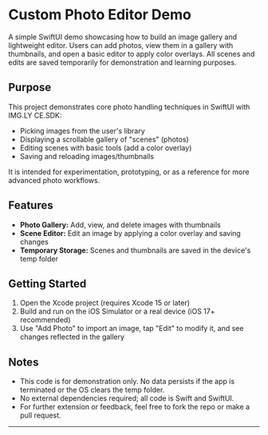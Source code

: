 # Custom Photo Editor Demo

A simple SwiftUI demo showcasing how to build an image gallery and lightweight editor. Users can add photos, view them in a gallery with thumbnails, and open a basic editor to apply color overlays. All scenes and edits are saved temporarily for demonstration and learning purposes.

## Purpose
This project demonstrates core photo handling techniques in SwiftUI with IMG.LY CE.SDK:
- Picking images from the user's library
- Displaying a scrollable gallery of "scenes" (photos)
- Editing scenes with basic tools (add a color overlay)
- Saving and reloading images/thumbnails

It is intended for experimentation, prototyping, or as a reference for more advanced photo workflows.

## Features
- **Photo Gallery:** Add, view, and delete images with thumbnails
- **Scene Editor:** Edit an image by applying a color overlay and saving changes
- **Temporary Storage:** Scenes and thumbnails are saved in the device's temp folder

## Getting Started
1. Open the Xcode project (requires Xcode 15 or later)
2. Build and run on the iOS Simulator or a real device (iOS 17+ recommended)
3. Use "Add Photo" to import an image, tap "Edit" to modify it, and see changes reflected in the gallery

## Notes
- This code is for demonstration only. No data persists if the app is terminated or the OS clears the temp folder.
- No external dependencies required; all code is Swift and SwiftUI.
- For further extension or feedback, feel free to fork the repo or make a pull request.

---
